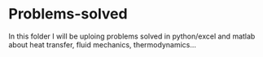 # Problems-solved
In this folder I  will be uploing problems solved in python/excel and matlab about heat transfer, fluid mechanics, thermodynamics...
